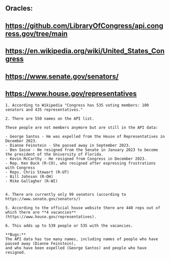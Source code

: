 ## Oracles:
## https://github.com/LibraryOfCongress/api.congress.gov/tree/main
## https://en.wikipedia.org/wiki/United_States_Congress
## https://www.senate.gov/senators/
## https://www.house.gov/representatives

```
1. According to Wikipedia "Congress has 535 voting members: 100 senators and 435 representatives."

2. There are 550 names on the API list. 

These people are not members anymore but are still in the API data:

- George Santos - He was expelled from the House of Representatives in December 2023.
- Dianne Feinstein - She passed away in September 2023.
- Ben Sasse - He resigned from the Senate in January 2023 to become the president of the University of Florida.
- Kevin McCarthy - He resigned from Congress in December 2023.
- Rep. Ken Buck (R-CO), who resigned after expressing frustrations with Congress
- Reps. Chris Stewart (R-UT) 
- Bill Johnson (R-OH)
- Mike Gallagher (R-WI)


4. There are currently only 99 senators (according to https://www.senate.gov/senators/)

5. According to the official house website there are 440 reps out of which there are **4 vacancies** 
(https://www.house.gov/representatives).

6. This adds up to 539 people or 535 with the vacancies. 

**Bugs:**
The API data has too many names, including names of people who have passed away (Dianne Feinstein), 
and who have been expelled (George Santos) and people who have resigned.

```
